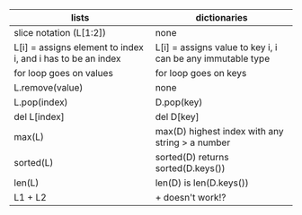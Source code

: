 |	lists			|         dictionaries	|
|-------------------------------|---------------------	|
|slice notation (L[1:2])		| none			|
|L[i] = assigns element to index i, and i has to be an index | L[i] = assigns value to key i, i can be any immutable type
|for loop goes on values   	 | for loop goes on keys       	      	      	       	|
| L.remove(value) 		 | none							|
| L.pop(index)			 | D.pop(key)						|
| del L[index]			 | del D[key]						|
| max(L)			 | max(D) highest index with any string > a number	|
| sorted(L)			 | sorted(D) returns sorted(D.keys())			|
| len(L)			 | len(D) is len(D.keys()) 				|
| L1 + L2			 | + doesn't work!? 					|